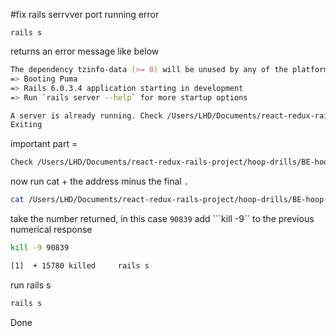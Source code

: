 #fix rails serrvver port running error

```rails s```

returns an error message like below

```zsh
The dependency tzinfo-data (>= 0) will be unused by any of the platforms Bundler is installing for. Bundler is installing for ruby but the dependency is only for x86-mingw32, x86-mswin32, x64-mingw32, java. To add those platforms to the bundle, run `bundle lock --add-platform x86-mingw32 x86-mswin32 x64-mingw32 java`.
=> Booting Puma
=> Rails 6.0.3.4 application starting in development 
=> Run `rails server --help` for more startup options

A server is already running. Check /Users/LHD/Documents/react-redux-rails-project/hoop-drills/BE-hoop-drills/tmp/pids/server.pid.
Exiting
```

important part = 
```zsh
Check /Users/LHD/Documents/react-redux-rails-project/hoop-drills/BE-hoop-drills/tmp/pids/server.pid
```

now run cat + the address minus the final 
`.`

```zsh
cat /Users/LHD/Documents/react-redux-rails-project/hoop-drills/BE-hoop-drills/tmp/pids/server.pid
```

take the number returned, in this case `90839`
add ```kill -9`` to the previous numerical response 
```zsh
kill -9 90839
```

```zsh
[1]  + 15780 killed     rails s 
```


run rails s 
```zsh
rails s
```

Done